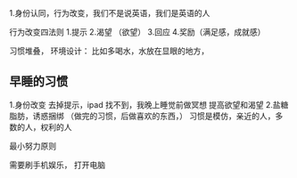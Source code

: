 
1.身份认同，行为改变，我们不是说英语，我们是英语的人

行为改变四法则
1.提示
2.渴望 （欲望）
3.回应
4.奖励（满足感，成就感）

习惯堆叠，
环境设计： 比如多喝水，水放在显眼的地方，

## 早睡的习惯
1.身份改变
去掉提示，ipad 找不到，我晚上睡觉前做冥想
提高欲望和渴望
2.盐糖脂肪，诱惑捆绑
（做完的习惯，后做喜欢的东西，）
习惯是模仿，亲近的人，多数的人，权利的人

最小努力原则

需要刷手机娱乐，
打开电脑
